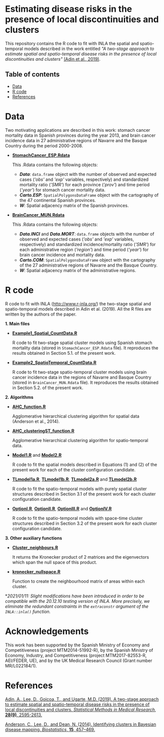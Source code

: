# Estimating disease risks in the presence of local discontinuities and clusters
This repository contains the R code to fit with INLA the spatial and spatio-temporal models described in the work entitled _"A two-stage approach to estimate spatial and spatio-temporal disease risks in the presence of local discontinuities and clusters"_ [(Adin et al., 2019)](https://doi.org/10.1177/0962280218767975).


## Table of contents

- [Data](#Data)
- [R code](#R-code)
- [References](#References)


# Data
Two motivating applications are described in this work: stomach cancer mortality data in Spanish provinces during the year 2013, and brain cancer incidence data in 27 administrative regions of Navarre and
the Basque Country during the period 2000-2008.

- [**StomachCancer_ESP.Rdata**](https://github.com/spatialstatisticsupna/Discontinuities_and_Clusters_article/blob/master/data/StomachCancer_ESP.Rdata)
  
  This .Rdata contains the following objects:
	- **_Data_**: `data.frame` object with the number of observed and expected cases (_'obs'_ and _'exp'_ variables, respectively) and standardized mortality ratio (_'SMR'_) for each province (_'prov'_) and time period (_'year'_) for stomach cancer mortality data.
	- **_Carto.ESP_**: `SpatialPolygonsDataFrame` object with the cartography of the 47 continental Spanish provinces.
	- **_W_**: Spatial adjacency matrix of the Spanish provinces.


- [**BrainCancer_MUN.Rdata**](https://github.com/spatialstatisticsupna/Discontinuities_and_Clusters_article/blob/master/data/BrainCancer_MUN.Rdata)
  
  This .Rdata contains the following objects:
	- **_Data.INCI_** and **_Data.MORT_**: `data.frame` objects with the number of observed and expected cases (_'obs'_ and _'exp'_ variables, respectively) and standardized incidence/mortality ratio (_'SMR'_) for each administrative region (_'region'_) and time period (_'year'_) for brain cancer incidence and mortality data.
	- **_Carto.COM_**: `SpatialPolygonsDataFrame` object with the cartography of the 27 administrative regions of Navarre and the Basque Country.
	- **_W_**: Spatial adjacency matrix of the administrative regions.


# R code
R code to fit with INLA (http://www.r-inla.org/) the two-stage spatial and spatio-temporal models described in Adin et al. (2019). All the R files are written by the authors of the paper.

**1. Main files**

- [**Example1_Spatial_CountData.R**](https://github.com/spatialstatisticsupna/Discontinuities_and_Clusters_article/blob/master/R/Example1_Spatial_CountData.R)

  R code to fit two-stage spatial cluster models using Spanish stomach mortality data (stored in `StomachCancer_ESP.Rdata` file). It reproduces the results obtained in Section 5.1. of the present work.
  
- [**Example2_SpatioTemporal_CountData.R**](https://github.com/spatialstatisticsupna/Discontinuities_and_Clusters_article/blob/master/R/Example2_SpatioTemporal_CountData.R)

  R code to fit two-stage spatio-temporal cluster models using brain cancer incidence data in the regions of Navarre and Basque Country (stored in `BrainCancer_MUN.Rdata` file). It reproduces the results obtained in Section 5.2. of the present work.
  
**2. Algorithms**

- [**AHC_function.R**](https://github.com/spatialstatisticsupna/Discontinuities_and_Clusters_article/blob/master/R/AHC_function.R)

  Agglomerative hierarchical clustering algorithm for spatial data (Anderson et al., 2014).

- [**AHC_clusteringST_function.R**](https://github.com/spatialstatisticsupna/Discontinuities_and_Clusters_article/blob/master/R/AHC_clusteringST_function.R)

  Agglomerative hierarchical clustering algorithm for spatio-temporal data.

- [**Model1.R**](https://github.com/spatialstatisticsupna/Discontinuities_and_Clusters_article/blob/master/R/Model1.R) and [**Model2.R**](https://github.com/spatialstatisticsupna/Discontinuities_and_Clusters_article/blob/master/R/Model2.R)

  R code to fit the spatial models described in Equations (1) and (2) of the present work for each of the cluster configuration candidate.
  
 - [**TLmodel1a.R**](https://github.com/spatialstatisticsupna/Discontinuities_and_Clusters_article/blob/master/R/TLmodel1a.R), [**TLmodel1b.R**](https://github.com/spatialstatisticsupna/Discontinuities_and_Clusters_article/blob/master/R/TLmodel1b.R), [**TLmodel2a.R**](https://github.com/spatialstatisticsupna/Discontinuities_and_Clusters_article/blob/master/R/TLmodel2a.R) and  [**TLmodel2b.R**](https://github.com/spatialstatisticsupna/Discontinuities_and_Clusters_article/blob/master/R/TLmodel2b.R)
 
   R code to fit the spatio-temporal models with purely spatial cluster structures described in Section 3.1 of the present work for each cluster configuration candidate.
  
 - [**OptionI.R**](https://github.com/spatialstatisticsupna/Discontinuities_and_Clusters_article/blob/master/R/OptionI.R), [**OptionII.R**](https://github.com/spatialstatisticsupna/Discontinuities_and_Clusters_article/blob/master/R/OptionII.R), [**OptionIII.R**](https://github.com/spatialstatisticsupna/Discontinuities_and_Clusters_article/blob/master/R/OptionIII.R) and [**OptionIV.R**](https://github.com/spatialstatisticsupna/Discontinuities_and_Clusters_article/blob/master/R/OptionIV.R)
 
   R code to fit the spatio-temporal models with space-time cluster structures described in Section 3.2 of the present work for each cluster configuration candidate.
  
  
**3. Other auxiliary functions**

- [**Cluster_neighbours.R**](https://github.com/spatialstatisticsupna/Discontinuities_and_Clusters_article/blob/master/R/Cluster_neighbours.R)

  It returns the Kronecker product of 2 matrices and the eigenvectors which span the null space of this product.

- [**kronecker_nullspace.R**](https://github.com/spatialstatisticsupna/Discontinuities_and_Clusters_article/blob/master/R/kronecker_nullspace.R)

  Function to create the neighbourhood matrix of areas within each cluster.


*_2021/01/11: Slight modifications have been introduced in order to be compatible with the 20.12.10 testing version of INLA. More precisely, we eliminate the redundant constraints in the `extraconstr` argument of the `INLA::inla()` function._


# Acknowledgements
This work has been supported by the Spanish Ministry of Economy and Competitiveness (project MTM2014-51992-R), by the Spanish Ministry of Economy, Industry, and Competitiveness (project MTM2017-82553-R, AEI/FEDER, UE), and by the UK Medical Research Council (Grant number MR/L022184/1).


# References
[Adin, A., Lee, D., Goicoa, T., and Ugarte, M.D. (2019). A two-stage approach to estimate spatial and spatio-temporal disease risks in the presence of local discontinuities and clusters. _Statistical Methods in Medical Research_, __28(9)__, 2595-2613.](https://doi.org/10.1177/0962280218767975)

[Anderson, C., Lee, D., and Dean, N. (2014). Identifying clusters in Bayesian disease mapping. _Biostatistics_, __15__, 457–469.](https://doi.org/10.1093/biostatistics/kxu005)
